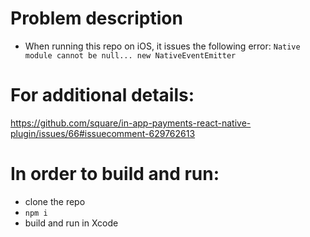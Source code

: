 # Problem description
* When running this repo on iOS, it issues the following error:
`Native module cannot be null... new NativeEventEmitter`

# For additional details:
https://github.com/square/in-app-payments-react-native-plugin/issues/66#issuecomment-629762613

# In order to build and run:
- clone the repo
- `npm i`
- build and run in Xcode

